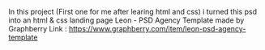 In this project (First one for me after learing html and css) i turned this psd into an html & css landing page 
Leon - PSD Agency Template made by Graphberry 
Link : https://www.graphberry.com/item/leon-psd-agency-template
